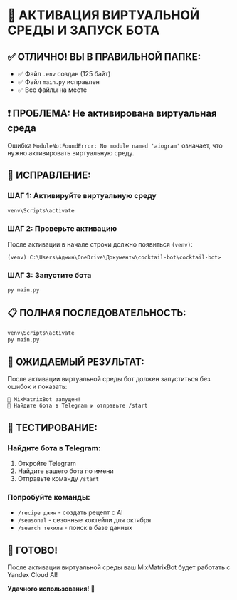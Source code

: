 # 🚀 АКТИВАЦИЯ ВИРТУАЛЬНОЙ СРЕДЫ И ЗАПУСК БОТА

## ✅ ОТЛИЧНО! ВЫ В ПРАВИЛЬНОЙ ПАПКЕ:
- ✅ Файл `.env` создан (125 байт)
- ✅ Файл `main.py` исправлен
- ✅ Все файлы на месте

## ❗ ПРОБЛЕМА: Не активирована виртуальная среда
Ошибка `ModuleNotFoundError: No module named 'aiogram'` означает, что нужно активировать виртуальную среду.

## 🔧 ИСПРАВЛЕНИЕ:

### ШАГ 1: Активируйте виртуальную среду
```cmd
venv\Scripts\activate
```

### ШАГ 2: Проверьте активацию
После активации в начале строки должно появиться `(venv)`:
```
(venv) C:\Users\Админ\OneDrive\Документы\cocktail-bot\cocktail-bot>
```

### ШАГ 3: Запустите бота
```cmd
py main.py
```

## 📋 ПОЛНАЯ ПОСЛЕДОВАТЕЛЬНОСТЬ:

```cmd
venv\Scripts\activate
py main.py
```

## 🎯 ОЖИДАЕМЫЙ РЕЗУЛЬТАТ:

После активации виртуальной среды бот должен запуститься без ошибок и показать:
```
🍹 MixMatrixBot запущен!
📱 Найдите бота в Telegram и отправьте /start
```

## 📱 ТЕСТИРОВАНИЕ:

### Найдите бота в Telegram:
1. Откройте Telegram
2. Найдите вашего бота по имени
3. Отправьте команду `/start`

### Попробуйте команды:
- `/recipe джин` - создать рецепт с AI
- `/seasonal` - сезонные коктейли для октября
- `/search текила` - поиск в базе данных

## 🎉 ГОТОВО!

После активации виртуальной среды ваш MixMatrixBot будет работать с Yandex Cloud AI!

**Удачного использования! 🍹**



